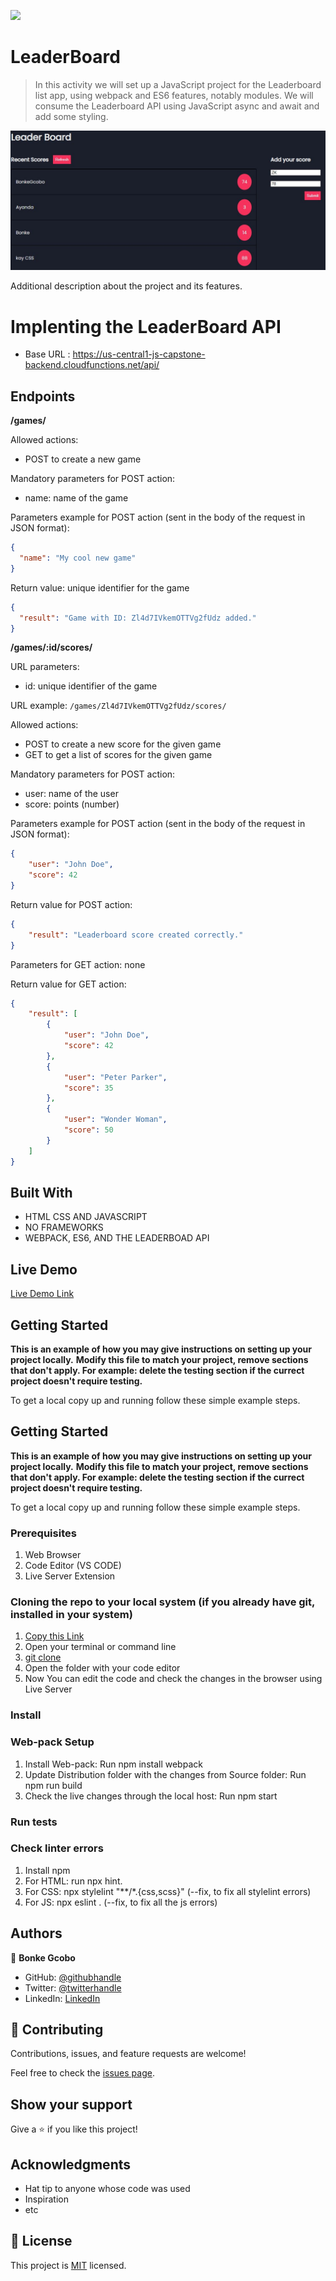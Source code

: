 ![](https://img.shields.io/badge/Microverse-blueviolet)

# LeaderBoard

> In this activity we will set up a JavaScript project for the Leaderboard list app, using webpack and ES6 features, notably modules. We will consume the Leaderboard API using JavaScript async and await and add some styling.

![screenshot](./LeaderBoardScreen.JPG)

Additional description about the project and its features.

# Implenting the LeaderBoard API
 - Base URL : https://us-central1-js-capstone-backend.cloudfunctions.net/api/

 ## Endpoints
  **/games/**

  Allowed actions:
   - POST to create a new game

  Mandatory parameters for POST action:
   - name: name of the game

  Parameters example for POST action (sent in the body of the request in JSON format):

  ```json
  { 
	"name": "My cool new game" 
  }
  ```
  Return value: unique identifier for the game

  ```json 
  {
	"result": "Game with ID: Zl4d7IVkemOTTVg2fUdz added."
  } 
  ```

  **/games/:id/scores/**

URL parameters:

- id: unique identifier of the game

URL example: `/games/Zl4d7IVkemOTTVg2fUdz/scores/`

Allowed actions:

- POST to create a new score for the given game
- GET to get a list of scores for the given game

Mandatory parameters for POST action:

- user: name of the user
- score: points (number)

Parameters example for POST action (sent in the body of the request in JSON format):

```json
{ 
	"user": "John Doe",
	"score": 42
}
```

Return value for POST action:

```json
{
	"result": "Leaderboard score created correctly."
}
```

Parameters for GET action: none

Return value for GET action:

```json
{
    "result": [
        {
            "user": "John Doe",
            "score": 42
        },
        {
            "user": "Peter Parker",
            "score": 35
        },
        {
            "user": "Wonder Woman",
            "score": 50
        }
    ]
}
``` 



## Built With

- HTML CSS AND JAVASCRIPT
- NO FRAMEWORKS
- WEBPACK, ES6, AND THE LEADERBOAD API

## Live Demo

[Live Demo Link](https://bonkegcobo.github.io/LeaderBoard/)


## Getting Started

**This is an example of how you may give instructions on setting up your project locally.**
**Modify this file to match your project, remove sections that don't apply. For example: delete the testing section if the currect project doesn't require testing.**


To get a local copy up and running follow these simple example steps.

## Getting Started

**This is an example of how you may give instructions on setting up your project locally.**
**Modify this file to match your project, remove sections that don't apply. For example: delete the testing section if the currect project doesn't require testing.**


To get a local copy up and running follow these simple example steps.

### Prerequisites
  
  1) Web Browser
  2) Code Editor (VS CODE)
  3) Live Server Extension

### Cloning the repo to your local system (if you already have git, installed in your system)

 1) [Copy this Link](https://github.com/BonkeGcobo/LeaderBoard.git)
 2) Open your terminal or command line
 3) [git clone](https://github.com/BonkeGcobo/LeaderBoard.git)
 4) Open the folder with your code editor
 5) Now You can edit the code and check the changes in the browser using Live Server

  ### Install

 ### Web-pack Setup

  1) Install Web-pack: Run npm install webpack
  2) Update Distribution folder with the changes from Source folder: Run npm run build
  3) Check the live changes through the local host: Run npm start


### Run tests

### Check linter errors

 1) Install npm
 2) For HTML: run npx hint.
 3) For CSS: npx stylelint "**/*.{css,scss}"  (--fix, to fix all stylelint errors)
 4) For JS: npx eslint . (--fix, to fix all the js errors)

## Authors

👤 **Bonke Gcobo**

- GitHub: [@githubhandle](https://github.com/BonkeGcobo)
- Twitter: [@twitterhandle](https://twitter.com/bonke_gcobo)
- LinkedIn: [LinkedIn](https://www.linkedin.com/in/bonke-gcobo-28a763125/)


## 🤝 Contributing

Contributions, issues, and feature requests are welcome!

Feel free to check the [issues page](../../issues/).

## Show your support

Give a ⭐️ if you like this project!

## Acknowledgments

- Hat tip to anyone whose code was used
- Inspiration
- etc

## 📝 License

This project is [MIT](./MIT.md) licensed.
